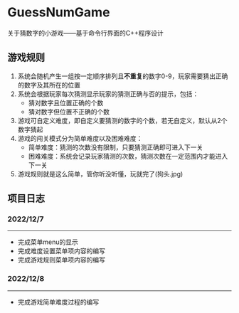 # GuessNumGame
关于猜数字的小游戏——基于命令行界面的C++程序设计

## 游戏规则
1. 系统会随机产生一组按一定顺序排列且**不重复**的数字0-9，玩家需要猜出正确的数字及其所在的位置
2. 系统会根据玩家每次猜测显示玩家的猜测正确与否的提示，包括：
      * 猜对数字且位置正确的个数
      * 猜对数字但位置不正确的个数
3. 游戏可自定义难度，即自定义要猜测的数字的个数，若无自定义，默认从2个数字猜起
4. 游戏的闯关模式分为简单难度以及困难难度：
   * 简单难度：猜测的次数没有限制，只要猜测正确即可进入下一关
   * 困难难度：系统会记录玩家猜测的次数，猜测次数在一定范围内才能进入下一关
5. 游戏规则就是这么简单，管你听没听懂，玩就完了(狗头.jpg)

## 项目日志
### 2022/12/7

-----

* 完成菜单menu的显示
* 完成难度设置菜单项内容的编写
* 完成游戏规则菜单项内容的编写

### 2022/12/8

---

* 完成游戏简单难度过程的编写

